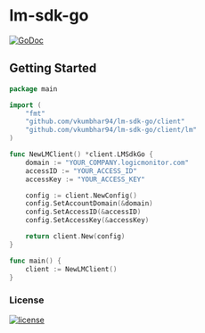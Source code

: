 # lm-sdk-go
[![GoDoc](http://img.shields.io/badge/godoc-reference-blue.svg?style=flat-square)](https://godoc.org/github.com/vkumbhar94/lm-sdk-go)

Getting Started
---------------

```go
package main

import (
    "fmt"
    "github.com/vkumbhar94/lm-sdk-go/client"
    "github.com/vkumbhar94/lm-sdk-go/client/lm"
)

func NewLMClient() *client.LMSdkGo {
    domain := "YOUR_COMPANY.logicmonitor.com"
    accessID := "YOUR_ACCESS_ID"
    accessKey := "YOUR_ACCESS_KEY"

    config := client.NewConfig()
    config.SetAccountDomain(&domain)
    config.SetAccessID(&accessID)
    config.SetAccessKey(&accessKey)

    return client.New(config)
}

func main() {
    client := NewLMClient()
}
```

### License
[![license](https://img.shields.io/github/license/logicmonitor/lm-sdk-go.svg?style=flat-square)](https://github.com/vkumbhar94/lm-sdk-go/blob/master/LICENSE)
